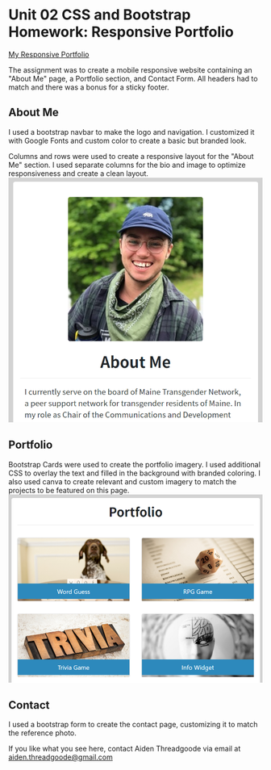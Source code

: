 # Unit 02 CSS and Bootstrap Homework: Responsive Portfolio

[My Responsive Portfolio](https://a-thread.github.io/Responsive-Portfolio-HW02-Aiden/)

The assignment was to create a mobile responsive website containing an "About Me" page, a Portfolio section, and Contact Form. All headers had to match and there was a bonus for a sticky footer. 

## About Me

I used a bootstrap navbar to make the logo and navigation. I customized it with Google Fonts and custom color to create a basic but branded look.

Columns and rows were used to create a responsive layout for the "About Me" section. I used separate columns for the bio and image to optimize responsiveness and create a clean layout.
![About Me](/screenshots/AboutMe.png)

## Portfolio

Bootstrap Cards were used to create the portfolio imagery. I used additional CSS to overlay the text and filled in the background with branded coloring. I also used canva to create relevant and custom imagery to match the projects to be featured on this page.
![APortfolio](/screenshots/Portfolio.png)

## Contact
I used a bootstrap form to create the contact page, customizing it to match the reference photo.

If you like what you see here, contact Aiden Threadgoode via email at aiden.threadgoode@gmail.com
